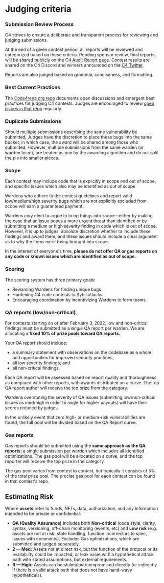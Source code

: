 # Judging criteria

### Submission Review Process

C4 strives to ensure a deliberate and transparent process for reviewing and judging submissions.

At the end of a given contest period, all reports will be reviewed and categorized based on these criteria. Pending sponsor review, final reports will be shared publicly on the [C4 Audit Report page](https://code4rena.com/reports). Contest results are shared on the C4 Discord and winners announced on the [C4 Twitter](https://twitter.com/code423n4).

Reports are also judged based on grammar, conciseness, and formatting.

### Best Current Practices

The [Code4rena org repo](https://github.com/code-423n4/org) documents open discussions and emergent best practices for judging C4 contests. Judges are encouraged to review [open issues in that repo](https://github.com/code-423n4/org/issues) regularly.

### Duplicate Submissions

Should multiple submissions describing the same vulnerability be submitted, Judges have the discretion to place these bugs into the same bucket, in which case, the award will be shared among those who submitted. However, multiple submissions from the same warden (or warden team), are treated as one by the awarding algorithm and do not split the pie into smaller pieces.

### Scope

Each contest may include code that is explicitly in scope and out of scope, and specific issues which also may be identified as out of scope.

Wardens who adhere to the contest guidelines and report valid low/medium/high severity bugs which are not explicitly excluded from scope will earn a guaranteed payment.

Wardens _may_ elect to argue to bring things into scope—either by making the case that an issue poses a more urgent threat than identified or by submitting a medium or high severity finding in code which is out of scope. However, it is up to judges' absolute discretion whether to include these findings and award them, and these issues should include a clear argument as to why the items merit being brought into scope.

In the interest of everyone's time, **please do not offer QA or gas reports on any code or known issues which are identified as out of scope.**

### Scoring

The scoring system has three primary goals:

* Rewarding Wardens for finding unique bugs
* Hardening C4 code contests to Sybil attacks
* Encouraging coordination by incentivizing Wardens to form teams.

### QA reports (low/non-critical)

For contests starting on or after February 3, 2022, low and non-critical findings must be submitted as a _single_ QA report per warden. We are allocating a **fixed 10% of prize pools toward QA reports.**

Your QA report should include:

* a summary statement with observations on the codebase as a whole and opportunities for improved security practices;
* all low severity findings; and
* all non-critical findings.

Each QA report will be assessed based on report quality and thoroughness as compared with other reports, with awards distributed on a curve. The top QA report author will receive the top prize from the category.

Wardens overstating the severity of QA issues (submitting low/non-critical issues as med/high in order to angle for higher payouts) will have their scores reduced by judges.

In the unlikely event that zero high- or medium-risk vulnerabilities are found, the full pool will be divided based on the QA Report curve.

### Gas reports

Gas reports should be submitted using the **same approach as the QA reports:** a single submission per warden which includes all identified optimizations. The gas pool will be allocated on a curve, and the top reporter will receive the top prize in the category.

The gas pool varies from contest to contest, but typically it consists of 5% of the total prize pool. The precise gas pool for each contest can be found in that contest's repo.

## Estimating Risk

Where **assets** refer to funds, NFTs, data, authorization, and any information intended to be private or confidential:

* **QA (Quality Assurance)** Includes both **Non-critical** (code style, clarity, syntax, versioning, off-chain monitoring (events, etc) and **Low risk** (e.g. assets are not at risk: state handling, function incorrect as to spec, issues with comments). Excludes Gas optimizations, which are submitted and judged separately.
* **2 — Med:** Assets not at direct risk, but the function of the protocol or its availability could be impacted, or leak value with a hypothetical attack path with stated assumptions, but external requirements.
* **3 — High:** Assets can be stolen/lost/compromised directly (or indirectly if there is a valid attack path that does not have hand-wavy hypotheticals).
